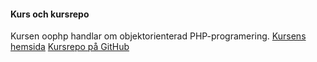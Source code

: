 #### Kurs och kursrepo

Kursen oophp handlar om objektorienterad PHP-programering. [Kursens hemsida](https://dbwebb.se/kurser/oophp-v5) [Kursrepo på GitHub](https://github.com/dbwebb-se/oophp)
